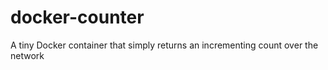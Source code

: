 # docker-counter
A tiny Docker container that simply returns an incrementing count over the network
